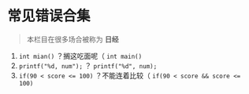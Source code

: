 # 常见错误合集

> 本栏目在很多场合被称为 **日经**

1. `int mian()` ？搁这吃面呢（ `int main()`
2. `printf("%d, num");` ？ `printf("%d", num);`
3. `if(90 < score <= 100)` ？不能连着比较（ `if(90 < score && score <= 100)`
